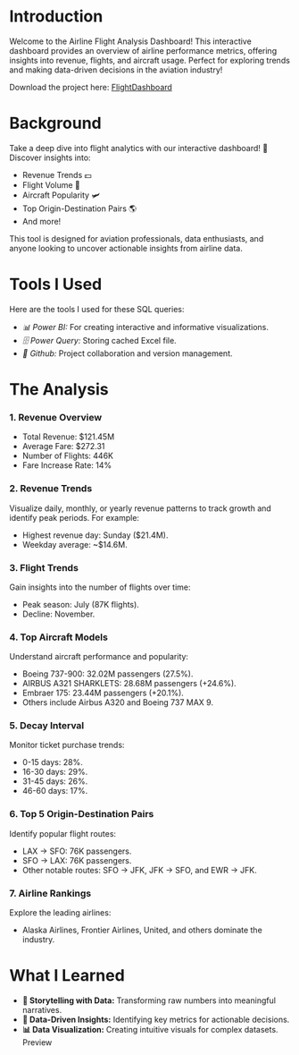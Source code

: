 # Introduction
Welcome to the Airline Flight Analysis Dashboard! This interactive dashboard provides an overview of airline performance metrics, offering insights into revenue, flights, and aircraft usage. Perfect for exploring trends and making data-driven decisions in the aviation industry!

Download the project here: [FlightDashboard](flight_dashboard.pbix)
# Background 
Take a deep dive into flight analytics with our interactive dashboard! 🚀 Discover insights into:
- Revenue Trends 💵
- Flight Volume 🛫
- Aircraft Popularity 🛩️
- Top Origin-Destination Pairs 🌎
- And more!

This tool is designed for aviation professionals, data enthusiasts, and anyone looking to uncover actionable insights from airline data.                              
# Tools I Used
Here are the tools I used for these SQL queries:

- *📊 Power BI:* For creating interactive and informative visualizations.
- *🗄️ Power Query:* Storing cached Excel file.
- *🔄 Github:* Project collaboration and version management.
# The Analysis
### 1. Revenue Overview
- Total Revenue: $121.45M
- Average Fare: $272.31
- Number of Flights: 446K
- Fare Increase Rate: 14%
### 2. Revenue Trends
Visualize daily, monthly, or yearly revenue patterns to track growth and identify peak periods. For example:
- Highest revenue day: Sunday ($21.4M).
- Weekday average: ~$14.6M.
### 3. Flight Trends
Gain insights into the number of flights over time:
- Peak season: July (87K flights).
- Decline: November.
### 4. Top Aircraft Models
Understand aircraft performance and popularity:
- Boeing 737-900: 32.02M passengers (27.5%).
- AIRBUS A321 SHARKLETS: 28.68M passengers (+24.6%).
- Embraer 175: 23.44M passengers (+20.1%).
- Others include Airbus A320 and Boeing 737 MAX 9.
### 5. Decay Interval
Monitor ticket purchase trends:
- 0-15 days: 28%.
- 16-30 days: 29%.
- 31-45 days: 26%.
- 46-60 days: 17%.
### 6. Top 5 Origin-Destination Pairs
Identify popular flight routes:
- LAX → SFO: 76K passengers.
- SFO → LAX: 76K passengers.
- Other notable routes: SFO → JFK, JFK → SFO, and EWR → JFK. 
### 7. Airline Rankings
Explore the leading airlines:
- Alaska Airlines, Frontier Airlines, United, and others dominate the industry.
# What I Learned
- **🔗 Storytelling with Data:** Transforming raw numbers into meaningful narratives.
- **🧩 Data-Driven Insights:** Identifying key metrics for actionable decisions.
- **📊 Data Visualization:** Creating intuitive visuals for complex datasets.
Preview




